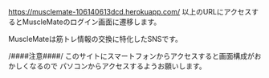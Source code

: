 https://musclemate-106140613dcd.herokuapp.com/
以上のURLにアクセスするとMuscleMateのログイン画面に遷移します。

MuscleMateは筋トレ情報の交換に特化したSNSです。

/####注意####/ 
このサイトにスマートフォンからアクセスすると画面構成がおかしくなるので
パソコンからアクセスするようお願いします。
